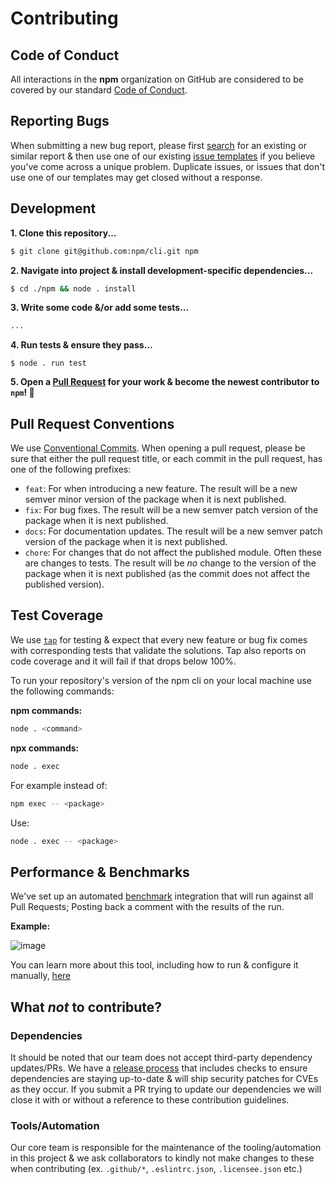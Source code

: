 # Contributing

## Code of Conduct

All interactions in the **npm** organization on GitHub are considered to be covered by our standard [Code of Conduct](https://docs.npmjs.com/policies/conduct).

## Reporting Bugs

When submitting a new bug report, please first [search](https://github.com/npm/cli/issues) for an existing or similar report & then use one of our existing [issue templates](https://github.com/npm/cli/issues/new/choose) if you believe you've come across a unique problem. Duplicate issues, or issues that don't use one of our templates may get closed without a response.

## Development

**1. Clone this repository...**

```bash
$ git clone git@github.com:npm/cli.git npm
```

**2. Navigate into project & install development-specific dependencies...**

```bash
$ cd ./npm && node . install
```

**3. Write some code &/or add some tests...**

```bash
...
```

**4. Run tests & ensure they pass...**
```
$ node . run test
```

**5. Open a [Pull Request](https://github.com/npm/cli/pulls) for your work & become the newest contributor to `npm`! 🎉**

## Pull Request Conventions

We use [Conventional Commits](https://www.conventionalcommits.org/en/v1.0.0/).  When opening a pull request, please be sure that either the pull request title, or each commit in the pull request, has one of the following prefixes:

 - `feat`: For when introducing a new feature.  The result will be a new semver minor version of the package when it is next published.
 - `fix`: For bug fixes. The result will be a new semver patch version of the package when it is next published.
 - `docs`: For documentation updates.  The result will be a new semver patch version of the package when it is next published.
 - `chore`: For changes that do not affect the published module.  Often these are changes to tests.  The result will be *no* change to the version of the package when it is next published (as the commit does not affect the published version).

## Test Coverage

We use [`tap`](https://node-tap.org/) for testing & expect that every new feature or bug fix comes with corresponding tests that validate the solutions. Tap also reports on code coverage and it will fail if that drops below 100%.

To run your repository's version of the npm cli on your local machine use the following commands:

**npm commands:**
```bash
node . <command>
```

**npx commands:**
```bash
node . exec
```

For example instead of:
```bash 
npm exec -- <package>
```  
Use:
```bash
node . exec -- <package>
```


## Performance & Benchmarks

We've set up an automated [benchmark](https://github.com/npm/benchmarks) integration that will run against all Pull Requests; Posting back a comment with the results of the run.

**Example:**

![image](https://user-images.githubusercontent.com/2818462/72312698-e2e57f80-3656-11ea-9fcf-4a8f6b97b0d1.png)

You can learn more about this tool, including how to run & configure it manually, [here](https://github.com/npm/benchmarks)

## What _not_ to contribute?

### Dependencies

It should be noted that our team does not accept third-party dependency updates/PRs. We have a [release process](https://github.com/npm/cli/wiki/Release-Process) that includes checks to ensure dependencies are staying up-to-date & will ship security patches for CVEs as they occur. If you submit a PR trying to update our dependencies we will close it with or without a reference to these contribution guidelines.

### Tools/Automation

Our core team is responsible for the maintenance of the tooling/automation in this project & we ask collaborators to kindly not make changes to these when contributing (ex. `.github/*`, `.eslintrc.json`, `.licensee.json` etc.)
